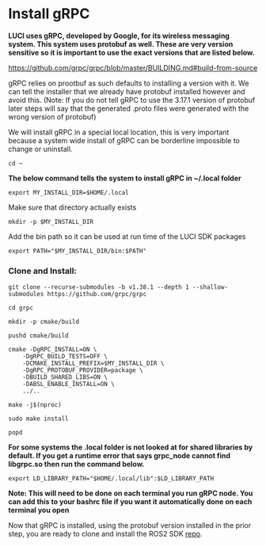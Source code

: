 # Install gRPC

**LUCI uses gRPC, developed by Google, for its wireless messaging system. This system uses protobuf as well. These are very version sensitive so it is important to use the exact versions that are listed below.**

https://github.com/grpc/grpc/blob/master/BUILDING.md#build-from-source

gRPC relies on prootbuf as such defaults to installing a version with it. We can tell the installer that we already have protobuf installed however and avoid this. (Note: If you do not tell gRPC to use the 3.17.1 version of protobuf later steps will say that the generated .proto files were generated with the wrong version of protobuf)

We will install gRPC in a special local location, this is very important because a system wide install of gRPC can be borderline impossible to change or uninstall.

`cd ~`

**The below command tells the system to install gRPC in ~/.local folder**

`export MY_INSTALL_DIR=$HOME/.local`

Make sure that directory actually exists

`mkdir -p $MY_INSTALL_DIR`

Add the bin path so it can be used at run time of the LUCI SDK packages

`export PATH="$MY_INSTALL_DIR/bin:$PATH"`

### Clone and Install:

`git clone --recurse-submodules -b v1.38.1 --depth 1 --shallow-submodules https://github.com/grpc/grpc`

`cd grpc`

`mkdir -p cmake/build`

`pushd cmake/build`

```
cmake -DgRPC_INSTALL=ON \
    -DgRPC_BUILD_TESTS=OFF \
    -DCMAKE_INSTALL_PREFIX=$MY_INSTALL_DIR \
    -DgRPC_PROTOBUF_PROVIDER=package \
    -DBUILD_SHARED_LIBS=ON \
    -DABSL_ENABLE_INSTALL=ON \
    ../..
```

`make -j$(nproc)`

`sudo make install`

`popd`

**For some systems the .local folder is not looked at for shared libraries by default. If you get a runtime error that says grpc_node cannot find libgrpc.so then run the command below.**

`export LD_LIBRARY_PATH="$HOME/.local/lib":$LD_LIBRARY_PATH`

**Note: This will need to be done on each terminal you run gRPC node. You can add this to your bashrc file if you want it automatically done on each terminal you open**

Now that gRPC is installed, using the protobuf version installed in the prior step, you are ready to clone and install the ROS2 SDK [repo](https://github.com/lucimobility/luci-ros2-sdk).
